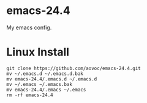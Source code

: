 # emacs-24.4
My emacs config.

# Linux Install  
``` 
git clone https://github.com/aovoc/emacs-24.4.git
mv ~/.emacs.d ~/.emacs.d.bak
mv emacs-24.4/.emacs.d ~/.emacs.d
mv ~/.emacs ~/.emacs.bak
mv emacs-24.4/.emacs ~/.emacs
rm -rf emacs-24.4
```   
